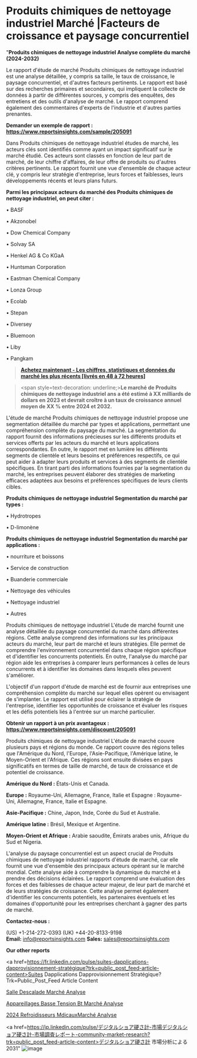 # Produits chimiques de nettoyage industriel Marché |Facteurs de croissance et paysage concurrentiel

"<strong>Produits chimiques de nettoyage industriel Analyse complète du marché (2024-2032)</strong>

Le rapport d'étude de marché Produits chimiques de nettoyage industriel est une analyse détaillée, y compris sa taille, le taux de croissance, le paysage concurrentiel, et d'autres facteurs pertinents. Le rapport est basé sur des recherches primaires et secondaires, qui impliquent la collecte de données à partir de différentes sources, y compris des enquêtes, des entretiens et des outils d'analyse de marché. Le rapport comprend également des commentaires d'experts de l'industrie et d'autres parties prenantes.

<strong>Demander un exemple de rapport : </strong><strong><a href=https://www.reportsinsights.com/sample/205091>https://www.reportsinsights.com/sample/205091</a></strong>

Dans Produits chimiques de nettoyage industriel études de marché, les acteurs clés sont identifiés comme ayant un impact significatif sur le marché étudié. Ces acteurs sont classés en fonction de leur part de marché, de leur chiffre d'affaires, de leur offre de produits ou d'autres critères pertinents. Le rapport fournit une vue d'ensemble de chaque acteur clé, y compris leur stratégie d'entreprise, leurs forces et faiblesses, leurs développements récents et leurs plans futurs.

<strong>Parmi les principaux acteurs du marché des Produits chimiques de nettoyage industriel, on peut citer :</strong>

• BASF

• Akzonobel

• Dow Chemical Company

• Solvay SA

• Henkel AG & Co KGaA

• Huntsman Corporation

• Eastman Chemical Company

• Lonza Group

• Ecolab

• Stepan

• Diversey

• Bluemoon

• Liby

• Pangkam

<blockquote><a href=https://reportsinsights.com/buynow/205091><span style=text-decoration: underline;><strong>Achetez maintenant - Les chiffres, statistiques et données du marché les plus récents [livrés en 48 à 72 heures]</strong></span></a></blockquote>
<blockquote>
<div class=group w-full text-gray-800 dark:text-gray-100 border-b border-black/10 dark:border-gray-900/50 bg-gray-50 dark:bg-[#444654]>
<div class=flex p-4 gap-4 text-base md:gap-6 md:max-w-2xl lg:max-w-xl xl:max-w-3xl md:py-6 lg:px-0 m-auto>
<div class=relative flex flex-col w-[calc(100%-50px)] gap-1 md:gap-3 lg:w-[calc(100%-115px)]>
<div class=flex flex-grow flex-col gap-3>
<div class=min-h-[20px] flex flex-col items-start gap-4 whitespace-pre-wrap break-words>
<div class=result-streaming markdown prose w-full break-words dark:prose-invert light>

<span style=text-decoration: underline;><strong>Le marché de Produits chimiques de nettoyage industriel ans a été estimé à XX milliards de dollars en 2023 et devrait croître à un taux de croissance annuel moyen de XX % entre 2024 et 2032.</strong></span>

</div>
</div>
</div>
</div>
</div>
</div></blockquote>
L'étude de marché Produits chimiques de nettoyage industriel propose une segmentation détaillée du marché par types et applications, permettant une compréhension complète du paysage du marché. La segmentation du rapport fournit des informations précieuses sur les différents produits et services offerts par les acteurs du marché et leurs applications correspondantes. En outre, le rapport met en lumière les différents segments de clientèle et leurs besoins et préférences respectifs, ce qui peut aider à adapter leurs produits et services à des segments de clientèle spécifiques. En tirant parti des informations fournies par la segmentation du marché, les entreprises peuvent élaborer des stratégies de marketing efficaces adaptées aux besoins et préférences spécifiques de leurs clients cibles.

<strong>Produits chimiques de nettoyage industriel Segmentation du marché par types :</strong>

• Hydrotropes

• D-limonène

<strong>Produits chimiques de nettoyage industriel Segmentation du marché par applications :</strong>

• nourriture et boissons

• Service de construction

• Buanderie commerciale

• Nettoyage des véhicules

• Nettoyage industriel

• Autres

Produits chimiques de nettoyage industriel L'étude de marché fournit une analyse détaillée du paysage concurrentiel du marché dans différentes régions. Cette analyse comprend des informations sur les principaux acteurs du marché, leur part de marché et leurs stratégies. Elle permet de comprendre l'environnement concurrentiel dans chaque région spécifique et d'identifier les concurrents potentiels. En outre, l'analyse du marché par région aide les entreprises à comparer leurs performances à celles de leurs concurrents et à identifier les domaines dans lesquels elles peuvent s'améliorer.

L'objectif d'un rapport d'étude de marché est de fournir aux entreprises une compréhension complète du marché sur lequel elles opèrent ou envisagent de s'implanter. Le rapport est utilisé pour éclairer la stratégie de l'entreprise, identifier les opportunités de croissance et évaluer les risques et les défis potentiels liés à l'entrée sur un marché particulier.

<strong>Obtenir un rapport à un prix avantageux : <a href=https://www.reportsinsights.com/discount/205091>https://www.reportsinsights.com/discount/205091</a></strong>

Produits chimiques de nettoyage industriel L'étude de marché couvre plusieurs pays et régions du monde. Ce rapport couvre des régions telles que l'Amérique du Nord, l'Europe, l'Asie-Pacifique, l'Amérique latine, le Moyen-Orient et l'Afrique. Ces régions sont ensuite divisées en pays significatifs en termes de taille de marché, de taux de croissance et de potentiel de croissance.

<strong>Amérique du Nord :</strong> États-Unis et Canada.

<strong>Europe :</strong> Royaume-Uni, Allemagne, France, Italie et Espagne : Royaume-Uni, Allemagne, France, Italie et Espagne.

<strong>Asie-Pacifique :</strong> Chine, Japon, Inde, Corée du Sud et Australie.

<strong>Amérique latine :</strong> Brésil, Mexique et Argentine.

<strong>Moyen-Orient et Afrique :</strong> Arabie saoudite, Émirats arabes unis, Afrique du Sud et Nigeria.

L'analyse du paysage concurrentiel est un aspect crucial de Produits chimiques de nettoyage industriel rapports d'étude de marché, car elle fournit une vue d'ensemble des principaux acteurs opérant sur le marché mondial. Cette analyse aide à comprendre la dynamique du marché et à prendre des décisions éclairées. Le rapport comprend une évaluation des forces et des faiblesses de chaque acteur majeur, de leur part de marché et de leurs stratégies de croissance. Cette analyse permet également d'identifier les concurrents potentiels, les partenaires éventuels et les domaines d'opportunité pour les entreprises cherchant à gagner des parts de marché.

<strong>Contactez-nous :</strong>

(US) +1-214-272-0393
(UK) +44-20-8133-9198
<strong>Email:</strong> <a>info@reportsinsights.com</a>
<strong>Sales:</strong> <a>sales@reportsinsights.com</a>

<strong>Our other reports</strong>

<a href=https://fr.linkedin.com/pulse/suites-dapplications-dapprovisionnement-stratégique?trk=public_post_feed-article-content>Suites Dapplications Dapprovisionnement Stratégique?Trk=Public_Post_Feed Article Content</a>

<a href=https://www.linkedin.com/pulse/salle-descalade-march%C3%A9paysage-comprenant-des-2itmf/>Salle Descalade Marché Analyse</a>

<a href=https://www.linkedin.com/pulse/appareillages-basse-tension-bt-march%C3%A9-informations-uk1rf/>Appareillages Basse Tension Bt Marché Analyse</a>

<a href=https://www.linkedin.com/pulse/2024-refroidisseurs-m%C3%A9dicauxmarch%C3%A9-aper%C3%A7us-de-rk91c/>2024 Refroidisseurs MdicauxMarché Analyse</a>

<a href=https://jp.linkedin.com/pulse/デジタルショア硬さ計-市場デジタルショア硬さ計-市場調査レポート-community-market-research?trk=public_post_feed-article-content>デジタルショア硬さ計 市場分析による2031</a>"
![image](https://github.com/daminid12/RImarketexcellence/assets/158430485/4c214e2b-1148-4e5a-9048-dcce567ccaf7)
